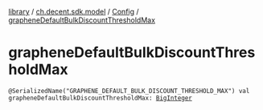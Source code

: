 [library](../../index.md) / [ch.decent.sdk.model](../index.md) / [Config](index.md) / [grapheneDefaultBulkDiscountThresholdMax](./graphene-default-bulk-discount-threshold-max.md)

# grapheneDefaultBulkDiscountThresholdMax

`@SerializedName("GRAPHENE_DEFAULT_BULK_DISCOUNT_THRESHOLD_MAX") val grapheneDefaultBulkDiscountThresholdMax: `[`BigInteger`](http://docs.oracle.com/javase/6/docs/api/java/math/BigInteger.html)